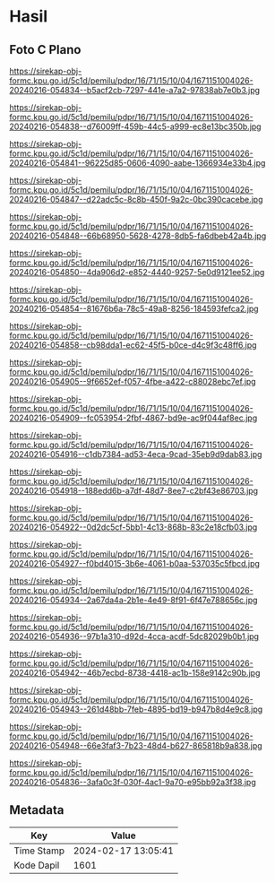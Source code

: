 # Hasil

## Foto C Plano

https://sirekap-obj-formc.kpu.go.id/5c1d/pemilu/pdpr/16/71/15/10/04/1671151004026-20240216-054834--b5acf2cb-7297-441e-a7a2-97838ab7e0b3.jpg

https://sirekap-obj-formc.kpu.go.id/5c1d/pemilu/pdpr/16/71/15/10/04/1671151004026-20240216-054838--d76009ff-459b-44c5-a999-ec8e13bc350b.jpg

https://sirekap-obj-formc.kpu.go.id/5c1d/pemilu/pdpr/16/71/15/10/04/1671151004026-20240216-054841--96225d85-0606-4090-aabe-1366934e33b4.jpg

https://sirekap-obj-formc.kpu.go.id/5c1d/pemilu/pdpr/16/71/15/10/04/1671151004026-20240216-054847--d22adc5c-8c8b-450f-9a2c-0bc390cacebe.jpg

https://sirekap-obj-formc.kpu.go.id/5c1d/pemilu/pdpr/16/71/15/10/04/1671151004026-20240216-054848--66b68950-5628-4278-8db5-fa6dbeb42a4b.jpg

https://sirekap-obj-formc.kpu.go.id/5c1d/pemilu/pdpr/16/71/15/10/04/1671151004026-20240216-054850--4da906d2-e852-4440-9257-5e0d9121ee52.jpg

https://sirekap-obj-formc.kpu.go.id/5c1d/pemilu/pdpr/16/71/15/10/04/1671151004026-20240216-054854--81676b6a-78c5-49a8-8256-184593fefca2.jpg

https://sirekap-obj-formc.kpu.go.id/5c1d/pemilu/pdpr/16/71/15/10/04/1671151004026-20240216-054858--cb98dda1-ec62-45f5-b0ce-d4c9f3c48ff6.jpg

https://sirekap-obj-formc.kpu.go.id/5c1d/pemilu/pdpr/16/71/15/10/04/1671151004026-20240216-054905--9f6652ef-f057-4fbe-a422-c88028ebc7ef.jpg

https://sirekap-obj-formc.kpu.go.id/5c1d/pemilu/pdpr/16/71/15/10/04/1671151004026-20240216-054909--fc053954-2fbf-4867-bd9e-ac9f044af8ec.jpg

https://sirekap-obj-formc.kpu.go.id/5c1d/pemilu/pdpr/16/71/15/10/04/1671151004026-20240216-054916--c1db7384-ad53-4eca-9cad-35eb9d9dab83.jpg

https://sirekap-obj-formc.kpu.go.id/5c1d/pemilu/pdpr/16/71/15/10/04/1671151004026-20240216-054918--188edd6b-a7df-48d7-8ee7-c2bf43e86703.jpg

https://sirekap-obj-formc.kpu.go.id/5c1d/pemilu/pdpr/16/71/15/10/04/1671151004026-20240216-054922--0d2dc5cf-5bb1-4c13-868b-83c2e18cfb03.jpg

https://sirekap-obj-formc.kpu.go.id/5c1d/pemilu/pdpr/16/71/15/10/04/1671151004026-20240216-054927--f0bd4015-3b6e-4061-b0aa-537035c5fbcd.jpg

https://sirekap-obj-formc.kpu.go.id/5c1d/pemilu/pdpr/16/71/15/10/04/1671151004026-20240216-054934--2a67da4a-2b1e-4e49-8f91-6f47e788656c.jpg

https://sirekap-obj-formc.kpu.go.id/5c1d/pemilu/pdpr/16/71/15/10/04/1671151004026-20240216-054936--97b1a310-d92d-4cca-acdf-5dc82029b0b1.jpg

https://sirekap-obj-formc.kpu.go.id/5c1d/pemilu/pdpr/16/71/15/10/04/1671151004026-20240216-054942--46b7ecbd-8738-4418-ac1b-158e9142c90b.jpg

https://sirekap-obj-formc.kpu.go.id/5c1d/pemilu/pdpr/16/71/15/10/04/1671151004026-20240216-054943--261d48bb-7feb-4895-bd19-b947b8d4e9c8.jpg

https://sirekap-obj-formc.kpu.go.id/5c1d/pemilu/pdpr/16/71/15/10/04/1671151004026-20240216-054948--66e3faf3-7b23-48d4-b627-865818b9a838.jpg

https://sirekap-obj-formc.kpu.go.id/5c1d/pemilu/pdpr/16/71/15/10/04/1671151004026-20240216-054836--3afa0c3f-030f-4ac1-9a70-e95bb92a3f38.jpg


## Metadata

| Key        | Value               |
| ---------- | ------------------- |
| Time Stamp | 2024-02-17 13:05:41 |
| Kode Dapil | 1601                |



